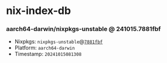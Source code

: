 # nix-index-db
### aarch64-darwin/nixpkgs-unstable @ 241015.7881fbf
- Nixpkgs: `nixpkgs-unstable`@[`7881fbf`](https://github.com/NixOS/nixpkgs/commit/7881fbfd2e3ed1dfa315fca889b2cfd94be39337)
- Platform: `aarch64-darwin`
- Timestamp: `20241015081308`
